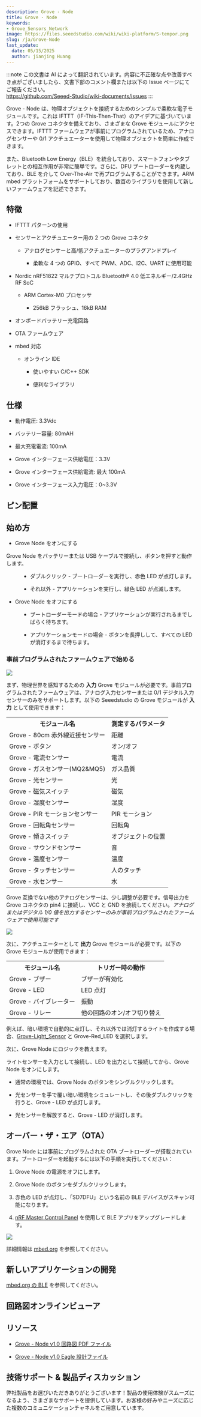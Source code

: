 ```yaml
---
description: Grove - Node
title: Grove - Node
keywords:
- Grove_Sensors_Network
image: https://files.seeedstudio.com/wiki/wiki-platform/S-tempor.png
slug: /ja/Grove-Node
last_update:
  date: 05/15/2025
  author: jianjing Huang
---
```

:::note
この文書は AI によって翻訳されています。内容に不正確な点や改善すべき点がございましたら、文書下部のコメント欄または以下の Issue ページにてご報告ください。  
https://github.com/Seeed-Studio/wiki-documents/issues
:::

Grove - Node は、物理オブジェクトを接続するためのシンプルで柔軟な電子モジュールです。これは IFTTT（IF-This-Then-That）のアイデアに基づいています。2つの Grove コネクタを備えており、さまざまな Grove モジュールにアクセスできます。IFTTT ファームウェアが事前にプログラムされているため、アナログセンサーや 0/1 アクチュエーターを使用して物理オブジェクトを簡単に作成できます。

また、Bluetooth Low Energy（BLE）を統合しており、スマートフォンやタブレットとの相互作用が非常に簡単です。さらに、DFU ブートローダーを内蔵しており、BLE を介して Over-The-Air で再プログラムすることができます。ARM mbed プラットフォームをサポートしており、数百のライブラリを使用して新しいファームウェアを記述できます。

## 特徴

* IFTTT パターンの使用

* センサーとアクチュエーター用の 2 つの Grove コネクタ

  * アナログセンサーと高/低アクチュエーターのプラグアンドプレイ

    * 柔軟な 4 つの GPIO、すべて PWM、ADC、I2C、UART に使用可能

* Nordic nRF51822 マルチプロトコル Bluetooth® 4.0 低エネルギー/2.4GHz RF SoC

  * ARM Cortex-M0 プロセッサ

    * 256kB フラッシュ、16kB RAM

* オンボードバッテリー充電回路

* OTA ファームウェア

* mbed 対応

  * オンライン IDE

    * 使いやすい C/C++ SDK

    * 便利なライブラリ

## 仕様

* 動作電圧: 3.3Vdc

* バッテリー容量: 80mAH

* 最大充電電流: 100mA

* Grove インターフェース供給電圧：3.3V

* Grove インターフェース供給電流: 最大 100mA

* Grove インターフェース入力電圧：0~3.3V

## ピン配置

## 始め方

* Grove Node をオンにする

Grove Node をバッテリーまたは USB ケーブルで接続し、ボタンを押すと動作します。

<dl><dd>

* ダブルクリック - ブートローダーを実行し、赤色 LED が点灯します。

* それ以外 - アプリケーションを実行し、緑色 LED が点滅します。

</dd></dl>

* Grove Node をオフにする

<dl><dd>

* ブートローダーモードの場合 - アプリケーションが実行されるまでしばらく待ちます。

* アプリケーションモードの場合 - ボタンを長押しして、すべての LED が消灯するまで待ちます。

</dd></dl>

### 事前プログラムされたファームウェアで始める

![](https://files.seeedstudio.com/wiki/Grove-Node/img/Milcandy_IFTTT.jpg)

まず、物理世界を感知するための **入力** Grove モジュールが必要です。事前プログラムされたファームウェアは、アナログ入力センサーまたは 0/1 デジタル入力センサーのみをサポートします。以下の Seeedstudio の Grove モジュールが **入力** として使用できます：

<table>
  <tbody><tr>
      <th>モジュール名
      </th>
      <th>測定するパラメータ
      </th></tr>
    <tr style={{fontSize: '90%'}}>
      <td width={300}> Grove - 80cm 赤外線近接センサー
      </td>
      <td width={400}> 距離
      </td></tr>
    <tr style={{fontSize: '90%'}}>
      <td> Grove - ボタン
      </td>
      <td colSpan={3} rowSpan={1}>オン/オフ
      </td></tr>
    <tr style={{fontSize: '90%'}}>
      <td> Grove - 電流センサー
      </td>
      <td colSpan={3} rowSpan={1}> 電流
      </td></tr>
    <tr style={{fontSize: '90%'}}>
      <td> Grove - ガスセンサー(MQ2&amp;MQ5)
      </td>
      <td colSpan={3} rowSpan={1}> ガス品質
      </td></tr>
    <tr style={{fontSize: '90%'}}>
      <td> Grove - 光センサー
      </td>
      <td colSpan={3} rowSpan={1}> 光
      </td></tr>
    <tr style={{fontSize: '90%'}}>
      <td> Grove - 磁気スイッチ
      </td>
      <td colSpan={3} rowSpan={1}> 磁気
      </td></tr>
    <tr style={{fontSize: '90%'}}>
      <td> Grove - 湿度センサー
      </td>
      <td colSpan={3} rowSpan={1}> 湿度
      </td></tr>
    <tr style={{fontSize: '90%'}}>
      <td> Grove - PIR モーションセンサー
      </td>
      <td colSpan={3} rowSpan={1}> PIR モーション
      </td></tr>
    <tr style={{fontSize: '90%'}}>
      <td> Grove - 回転角センサー
      </td>
      <td colSpan={3} rowSpan={1}> 回転角
      </td></tr>
    <tr style={{fontSize: '90%'}}>
      <td> Grove - 傾きスイッチ
      </td>
      <td colSpan={3} rowSpan={1}> オブジェクトの位置
      </td></tr>
    <tr style={{fontSize: '90%'}}>
      <td> Grove - サウンドセンサー
      </td>
      <td colSpan={3} rowSpan={1}> 音
      </td></tr>
    <tr style={{fontSize: '90%'}}>
      <td> Grove - 温度センサー
      </td>
      <td colSpan={3} rowSpan={1}> 温度
      </td></tr>
    <tr style={{fontSize: '90%'}}>
      <td> Grove - タッチセンサー
      </td>
      <td colSpan={3} rowSpan={1}> 人のタッチ
      </td></tr>
    <tr style={{fontSize: '90%'}}>
      <td> Grove - 水センサー
      </td>
      <td colSpan={3} rowSpan={1}> 水
      </td></tr></tbody></table>

Grove 互換でない他のアナログセンサーは、少し調整が必要です。信号出力を Grove コネクタの pin4 に接続し、VCC と GND を接続してください。_アナログまたはデジタル 1/0 値を出力するセンサーのみが事前プログラムされたファームウェアで使用可能です_

![](https://files.seeedstudio.com/wiki/Grove-Node/img/Mil_Grove_con.png)

次に、アクチュエーターとして **出力** Grove モジュールが必要です。以下の Grove モジュールが使用できます：

<table>
  <tbody><tr>
      <th>モジュール名
      </th>
      <th>トリガー時の動作
      </th></tr>
    <tr style={{fontSize: '90%'}}>
      <td width={300}> Grove - ブザー
      </td>
      <td width={400}> ブザーが有効化
      </td></tr>
    <tr style={{fontSize: '90%'}}>
      <td> Grove - LED
      </td>
      <td colSpan={3} rowSpan={1}>LED 点灯
      </td></tr>
    <tr style={{fontSize: '90%'}}>
      <td> Grove - バイブレーター
      </td>
      <td colSpan={3} rowSpan={1}> 振動
      </td></tr>
    <tr style={{fontSize: '90%'}}>
      <td> Grove - リレー
      </td>
      <td colSpan={3} rowSpan={1}> 他の回路のオン/オフ切り替え
      </td></tr></tbody></table>

例えば、暗い環境で自動的に点灯し、それ以外では消灯するライトを作成する場合、[Grove-Light_Sensor](/Grove-Light_Sensor "Grove - Light Sensor") と Grove-Red_LED を選択します。

次に、Grove Node にロジックを教えます。

ライトセンサーを入力として接続し、LED を出力として接続してから、Grove Node をオンにします。

* 通常の環境では、Grove Node のボタンをシングルクリックします。

* 光センサーを手で覆い暗い環境をシミュレートし、その後ダブルクリックを行うと、Grove - LED が点灯します。

* 光センサーを解放すると、Grove - LED が消灯します。

## オーバー・ザ・エア（OTA）

Grove Node には事前にプログラムされた OTA ブートローダーが搭載されています。ブートローダーを起動するには以下の手順を実行してください：

1. Grove Node の電源をオフにします。

2. Grove Node のボタンをダブルクリックします。

3. 赤色の LED が点灯し、「SD7DFU」という名前の BLE デバイスがスキャン可能になります。

4. [nRF Master Control Panel](https://play.google.com/store/apps/details?id=no.nordicsemi.android.mcp) を使用して BLE アプリをアップグレードします。

![](https://files.seeedstudio.com/wiki/Grove-Node/img/Ota-ui.png)

詳細情報は [mbed.org](https://developer.mbed.org/teams/Bluetooth-Low-Energy/wiki/Firmware-Over-the-Air-FOTA-Updates) を参照してください。

## 新しいアプリケーションの開発

[mbed.org の BLE](http://developer.mbed.org/teams/Bluetooth-Low-Energy/) を参照してください。

## 回路図オンラインビューア

<div className="altium-ecad-viewer" data-project-src="https://files.seeedstudio.com/wiki/Grove-Node/res/Grove-Node_v1.0_eagle.zip" style={{borderRadius: '0px 0px 4px 4px', height: 500, borderStyle: 'solid', borderWidth: 1, borderColor: 'rgb(241, 241, 241)', overflow: 'hidden', maxWidth: 1280, maxHeight: 700, boxSizing: 'border-box'}}>
</div>

## リソース

* [Grove - Node v1.0 回路図 PDF ファイル](https://files.seeedstudio.com/wiki/Grove-Node/res/Grove-Node_v1.0.pdf)

* [Grove - Node v1.0 Eagle 設計ファイル](https://files.seeedstudio.com/wiki/Grove-Node/res/Grove-Node_v1.0_eagle.zip)

## 技術サポート & 製品ディスカッション

弊社製品をお選びいただきありがとうございます！製品の使用体験がスムーズになるよう、さまざまなサポートを提供しています。お客様の好みやニーズに応じた複数のコミュニケーションチャネルをご用意しています。

<div class="button_tech_support_container">
<a href="https://forum.seeedstudio.com/" class="button_forum"></a> 
<a href="https://www.seeedstudio.com/contacts" class="button_email"></a>
</div>

<div class="button_tech_support_container">
<a href="https://discord.gg/eWkprNDMU7" class="button_discord"></a> 
<a href="https://github.com/Seeed-Studio/wiki-documents/discussions/69" class="button_discussion"></a>
</div>